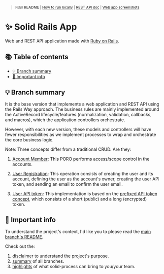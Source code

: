<small>

> `MENU` **README** | [How to run locally](./docs/00_INSTALLATION.md) | [REST API doc](./docs/01_REST_API_DOC.md) | [Web app screenshots](./docs/02_WEB_APP_SCREENSHOTS.md)

</small>

# ✨ Solid Rails App <!-- omit in toc -->

Web and REST API application made with [Ruby on Rails](https://guides.rubyonrails.org/).

## 📚 Table of contents <!-- omit in toc -->

- [💡 Branch summary](#-branch-summary)
- [📣 Important info](#-important-info)

## 💡 Branch summary

It is the base version that implements a web application and REST API using the Rails Way approach. The business rules are mainly implemented around the ActiveRecord lifecycle/features (normalization, validation, callbacks, and macros), which the application controllers orchestrate.

However, with each new version, these models and controllers will have fewer responsibilities as we implement processes to wrap and orchestrate the core business logic.

Note: Three concepts differ from a traditional CRUD. Are they:

1. [Account Member](https://github.com/solid-process/solid-rails-app/blob/vanilla-rails/app/models/account/member.rb): This PORO performs access/scope control in the accounts.

2. [User Registration](https://github.com/solid-process/solid-rails-app/blob/vanilla-rails/app/models/user.rb#L18-L49): This operation consists of creating the user and its account, defining the user as the account's owner, creating the user API token, and sending an email to confirm the user email.

3. [User API token](https://github.com/solid-process/solid-rails-app/blob/vanilla-rails/app/models/user_token.rb): This implementation is based on the [prefixed API token concept](https://github.com/seamapi/prefixed-api-key), which consists of a short (public) and a long (encrypted) token.

## 📣 Important info

To understand the project's context, I'd like you to please read the [main branch's README](https://github.com/solid-process/solid-rails-app/tree/main?tab=readme-ov-file).

Check out the:
1. [disclaimer](https://github.com/solid-process/solid-rails-app/tree/main?tab=readme-ov-file#-disclaimer) to understand the project's purpose.
2. [summary](https://github.com/solid-process/solid-rails-app/tree/main?tab=readme-ov-file#-repository-branches) of all branches.
3. [highlights](https://github.com/solid-process/solid-rails-app/tree/main?tab=readme-ov-file#-highlights-of-what-solid-process-can-bring-to-youyour-team-) of what solid-process can bring to you/your team.
